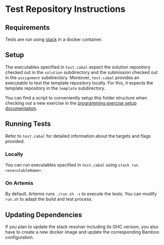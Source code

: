# Test Repository Instructions

## Requirements

Tests are run using [stack](https://docs.haskellstack.org/en/stable/README/) in a docker container.

## Setup

The executables specified in `test.cabal` expect the solution repository checked out in the `solution` subdirectory and the submission checked out in the `assignment` subdirectory.
Moreover, `test.cabal` provides an executable to test the template repository locally.
For this, it expects the template repository in the `template` subdirectory.

You can find a script to conveniently setup this folder structure when checking out a new exercise in the [programming exercise setup documentation](https://artemis-platform.readthedocs.io/en/latest/user/exercises/programming/#setup).

## Running Tests

Refer to `test.cabal` for detailed information about the targets and flags provided.

### Locally

You can run executables specified in `test.cabal` using `stack run <executableName>`.

### On Artemis

By default, Artemis runs `./run.sh -s` to execute the tests.
You can modify `run.sh` to adapt the build and test process.

## Updating Dependencies

If you plan to update the stack resolver including its GHC version, you also have to create a new docker image and update the corresponding Bamboo configuration.
